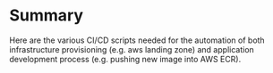 # Summary

Here are the various CI/CD scripts needed for the automation of both infrastructure provisioning (e.g. aws landing zone) and application development process (e.g. pushing new image into AWS ECR).